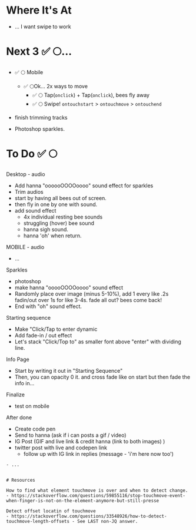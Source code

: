 # Where It's At
- ... I want swipe to work

# Next 3 ✅ 🌕... 
- ✅ 🌕 Mobile
  - ✅ 🌕Ok... 2x ways to move
    - ✅ 🌕 Tap(`onclick`) + Tap(`onclick`), bees fly away
    - ✅ 🌕 Swipe! `ontouchstart` > `ontouchmove` > `ontouchend`

- finish trimming tracks
- Photoshop sparkles. 

# To Do ✅ 🌕

Desktop - audio
- Add hanna "oooooOOOOoooo" sound effect for sparkles
- Trim audios
- start by having all bees out of screen.
- then fly in one by one with sound.  
- add sound effect
  - 4x individual resting bee sounds
  - struggling (hover) bee sound
  - hanna sigh sound.
  - hanna 'oh' when return. 

MOBILE - audio
- ...

Sparkles
- photoshop 
- make hanna "ooooOOOOoooo" sound effect 
- Randomly place over image (minus 5-10%), add 1 every like .2s fadin/out over 1s for like 3-4s. fade all out? bees come back!
- End with "oh" sound effect. 

Starting sequence
- Make "Click/Tap to enter dynamic
- Add fade-in / out effect
- Let's stack "Click/Top to" as smaller font above "enter" with dividing line.

Info Page
- Start by writing it out in "Starting Sequence"
- Then, you can opacity 0 it. and cross fade like on start but then fade the info in...

Finalize
- test on mobile

After done
- Create code pen 
- Send to hanna (ask if i can posts a gif / video)
- IG Post (GIF and live link & credit hanna (link to both images) )
- twitter post with live and codepen link 
  - follow up with IG link in replies (message - 'i'm here now too')

~~~
- ...


# Resources

How to find what element touchmove is over and when to detect change. 
- https://stackoverflow.com/questions/59855116/stop-touchmove-event-when-finger-is-not-on-the-element-anymore-but-still-presse

Detect offset locatin of touchmove
- https://stackoverflow.com/questions/33548926/how-to-detect-touchmove-length-offsets - See LAST non-JQ answer. 
